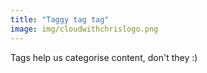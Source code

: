 ```yaml
---
title: "Taggy tag tag"
image: img/cloudwithchrislogo.png
---
```

Tags help us categorise content, don't they :)